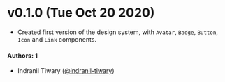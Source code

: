 # v0.1.0 (Tue Oct 20 2020)

- Created first version of the design system, with `Avatar`, `Badge`, `Button`, `Icon` and `Link` components.

#### Authors: 1
- Indranil Tiwary ([@indranil-tiwary](https://github.com/indranil-tiwary))